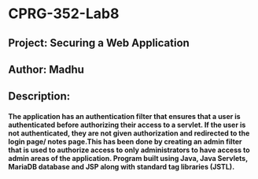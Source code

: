 # CPRG-352-Lab8 
## Project: Securing a Web Application
## Author: Madhu
## Description: 
#### The application has an authentication filter that ensures that a user is authenticated before authorizing their access to a servlet.  If the user is not authenticated, they are not given authorization and redirected to the login page/ notes page.This has been done by creating an admin filter that is used to authorize access to only administrators to have access to admin areas of the application. Program built using Java, Java Servlets, MariaDB database and JSP along with standard tag libraries (JSTL).
